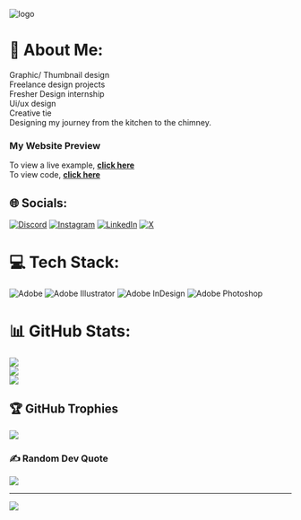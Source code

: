 ![logo](https://github.com/rbakshi66/website/hello.png)

# 💫 About Me:
Graphic/ Thumbnail design<br>
Freelance design projects<br>
Fresher Design internship<br>
Ui/ux design <br>
Creative tie<br>
Designing my journey from the kitchen to the chimney.

### My Website Preview
To view a live example, **[click here](https://rbakshi66.github.io/website/)**
<br>
To view code, **[click here](https://github.com/rbakshi66/website)**


## 🌐 Socials:
[![Discord](https://img.shields.io/badge/Discord-%237289DA.svg?logo=discord&logoColor=white)](https://discord.gg/https://discord.com/users/977632734556070019) [![Instagram](https://img.shields.io/badge/Instagram-%23E4405F.svg?logo=Instagram&logoColor=white)](https://instagram.com/https://www.instagram.com/designer_stall?utm_source=ig_web_button_share_sheet&igsh=ZDNlZDc0MzIxNw==) [![LinkedIn](https://img.shields.io/badge/LinkedIn-%230077B5.svg?logo=linkedin&logoColor=white)](https://linkedin.com/in/https://www.linkedin.com/in/rishaj-bakshi-298328230/) [![X](https://img.shields.io/badge/X-black.svg?logo=X&logoColor=white)](https://x.com/https://x.com/designer87487) 

# 💻 Tech Stack:
![Adobe](https://img.shields.io/badge/adobe-%23FF0000.svg?style=for-the-badge&logo=adobe&logoColor=white) ![Adobe Illustrator](https://img.shields.io/badge/adobe%20illustrator-%23FF9A00.svg?style=for-the-badge&logo=adobe%20illustrator&logoColor=white) ![Adobe InDesign](https://img.shields.io/badge/Adobe%20InDesign-49021F?style=for-the-badge&logo=adobeindesign&logoColor=FF3366) ![Adobe Photoshop](https://img.shields.io/badge/adobe%20photoshop-%2331A8FF.svg?style=for-the-badge&logo=adobe%20photoshop&logoColor=white)
# 📊 GitHub Stats:
![](https://github-readme-stats.vercel.app/api?username=rbakshi66&theme=tokyonight&hide_border=true&include_all_commits=true&count_private=true)<br/>
![](https://github-readme-streak-stats.herokuapp.com/?user=rbakshi66&theme=tokyonight&hide_border=true)<br/>
![](https://github-readme-stats.vercel.app/api/top-langs/?username=rbakshi66&theme=tokyonight&hide_border=true&include_all_commits=true&count_private=true&layout=compact)

## 🏆 GitHub Trophies
![](https://github-profile-trophy.vercel.app/?username=rbakshi66&theme=tokyonight&no-frame=true&no-bg=false&margin-w=4)

### ✍️ Random Dev Quote
![](https://quotes-github-readme.vercel.app/api?type=horizontal&theme=radical)

---
[![](https://visitcount.itsvg.in/api?id=rbakshi66&icon=5&color=0)](https://visitcount.itsvg.in)

<!-- Proudly created with GPRM ( https://gprm.itsvg.in ) -->
